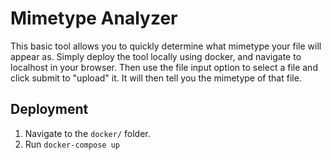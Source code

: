 Mimetype Analyzer
=================

This basic tool allows you to quickly determine what mimetype your file will appear as. 
Simply deploy the tool locally using docker, and navigate to localhost in your browser.
Then use the file input option to select a file and click submit to "upload" it.
It will then tell you the mimetype of that file.

## Deployment
1. Navigate to the `docker/` folder.
1. Run `docker-compose up`
